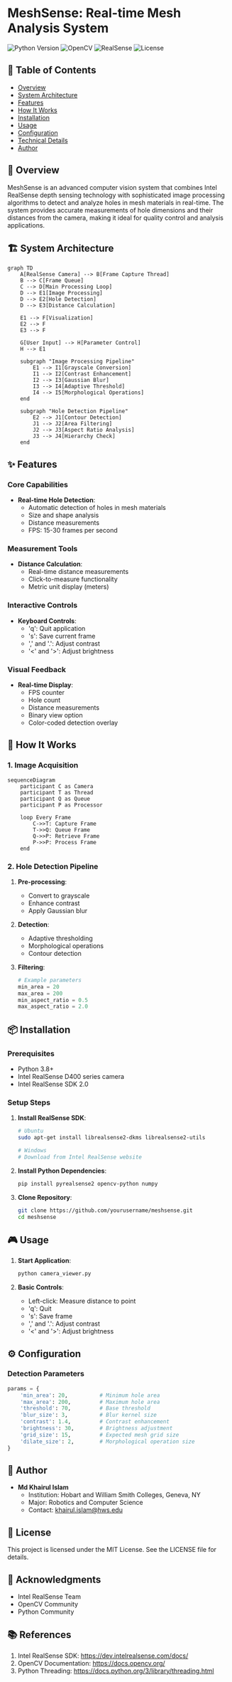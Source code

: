 # MeshSense: Real-time Mesh Analysis System

![Python Version](https://img.shields.io/badge/Python-3.8%2B-blue)
![OpenCV](https://img.shields.io/badge/OpenCV-4.0%2B-green)
![RealSense](https://img.shields.io/badge/RealSense-SDK%202.0-orange)
![License](https://img.shields.io/badge/License-MIT-blue)

## 📝 Table of Contents
- [Overview](#overview)
- [System Architecture](#system-architecture)
- [Features](#features)
- [How It Works](#how-it-works)
- [Installation](#installation)
- [Usage](#usage)
- [Configuration](#configuration)
- [Technical Details](#technical-details)
- [Author](#author)

## 🎯 Overview

MeshSense is an advanced computer vision system that combines Intel RealSense depth sensing technology with sophisticated image processing algorithms to detect and analyze holes in mesh materials in real-time. The system provides accurate measurements of hole dimensions and their distances from the camera, making it ideal for quality control and analysis applications.

## 🏗 System Architecture

```mermaid
graph TD
    A[RealSense Camera] --> B[Frame Capture Thread]
    B --> C[Frame Queue]
    C --> D[Main Processing Loop]
    D --> E1[Image Processing]
    D --> E2[Hole Detection]
    D --> E3[Distance Calculation]
    
    E1 --> F[Visualization]
    E2 --> F
    E3 --> F
    
    G[User Input] --> H[Parameter Control]
    H --> E1
    
    subgraph "Image Processing Pipeline"
        E1 --> I1[Grayscale Conversion]
        I1 --> I2[Contrast Enhancement]
        I2 --> I3[Gaussian Blur]
        I3 --> I4[Adaptive Threshold]
        I4 --> I5[Morphological Operations]
    end
    
    subgraph "Hole Detection Pipeline"
        E2 --> J1[Contour Detection]
        J1 --> J2[Area Filtering]
        J2 --> J3[Aspect Ratio Analysis]
        J3 --> J4[Hierarchy Check]
    end
```

## ✨ Features

### Core Capabilities
- **Real-time Hole Detection**: 
  - Automatic detection of holes in mesh materials
  - Size and shape analysis
  - Distance measurements
  - FPS: 15-30 frames per second

### Measurement Tools
- **Distance Calculation**: 
  - Real-time distance measurements
  - Click-to-measure functionality
  - Metric unit display (meters)

### Interactive Controls
- **Keyboard Controls**:
  - 'q': Quit application
  - 's': Save current frame
  - ',' and '.': Adjust contrast
  - '<' and '>': Adjust brightness

### Visual Feedback
- **Real-time Display**:
  - FPS counter
  - Hole count
  - Distance measurements
  - Binary view option
  - Color-coded detection overlay

## 🔬 How It Works

### 1. Image Acquisition
```mermaid
sequenceDiagram
    participant C as Camera
    participant T as Thread
    participant Q as Queue
    participant P as Processor
    
    loop Every Frame
        C->>T: Capture Frame
        T->>Q: Queue Frame
        Q->>P: Retrieve Frame
        P->>P: Process Frame
    end
```

### 2. Hole Detection Pipeline
1. **Pre-processing**:
   - Convert to grayscale
   - Enhance contrast
   - Apply Gaussian blur
   
2. **Detection**:
   - Adaptive thresholding
   - Morphological operations
   - Contour detection

3. **Filtering**:
   ```python
   # Example parameters
   min_area = 20
   max_area = 200
   min_aspect_ratio = 0.5
   max_aspect_ratio = 2.0
   ```

## 📦 Installation

### Prerequisites
- Python 3.8+
- Intel RealSense D400 series camera
- Intel RealSense SDK 2.0

### Setup Steps
1. **Install RealSense SDK**:
   ```bash
   # Ubuntu
   sudo apt-get install librealsense2-dkms librealsense2-utils

   # Windows
   # Download from Intel RealSense website
   ```

2. **Install Python Dependencies**:
   ```bash
   pip install pyrealsense2 opencv-python numpy
   ```

3. **Clone Repository**:
   ```bash
   git clone https://github.com/yourusername/meshsense.git
   cd meshsense
   ```

## 🎮 Usage

1. **Start Application**:
   ```bash
   python camera_viewer.py
   ```

2. **Basic Controls**:
   - Left-click: Measure distance to point
   - 'q': Quit
   - 's': Save frame
   - ',' and '.': Adjust contrast
   - '<' and '>': Adjust brightness

## ⚙️ Configuration

### Detection Parameters
```python
params = {
    'min_area': 20,          # Minimum hole area
    'max_area': 200,         # Maximum hole area
    'threshold': 70,         # Base threshold
    'blur_size': 3,          # Blur kernel size
    'contrast': 1.4,         # Contrast enhancement
    'brightness': 30,        # Brightness adjustment
    'grid_size': 15,         # Expected mesh grid size
    'dilate_size': 2,        # Morphological operation size
}
```

## 👤 Author

* **Md Khairul Islam**
   * Institution: Hobart and William Smith Colleges, Geneva, NY
   * Major: Robotics and Computer Science
   * Contact: khairul.islam@hws.edu

## 📄 License

This project is licensed under the MIT License. See the LICENSE file for details.

## 🙏 Acknowledgments

- Intel RealSense Team
- OpenCV Community
- Python Community

## 📚 References

1. Intel RealSense SDK: https://dev.intelrealsense.com/docs/
2. OpenCV Documentation: https://docs.opencv.org/
3. Python Threading: https://docs.python.org/3/library/threading.html

